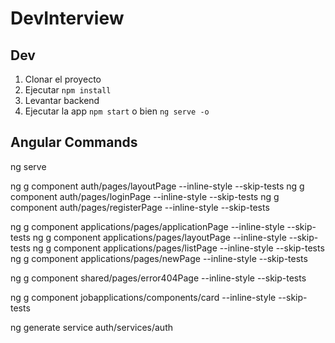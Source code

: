 # DevInterview

## Dev

1. Clonar el proyecto
2. Ejecutar `npm install`
3. Levantar backend
4. Ejecutar la app `npm start` o bien `ng serve -o`

## Angular Commands

ng serve

ng g component auth/pages/layoutPage --inline-style --skip-tests
ng g component auth/pages/loginPage --inline-style --skip-tests
ng g component auth/pages/registerPage --inline-style --skip-tests

ng g component applications/pages/applicationPage --inline-style --skip-tests
ng g component applications/pages/layoutPage --inline-style --skip-tests
ng g component applications/pages/listPage --inline-style --skip-tests
ng g component applications/pages/newPage --inline-style --skip-tests

ng g component shared/pages/error404Page --inline-style --skip-tests

ng g component jobapplications/components/card --inline-style --skip-tests

ng generate service auth/services/auth
